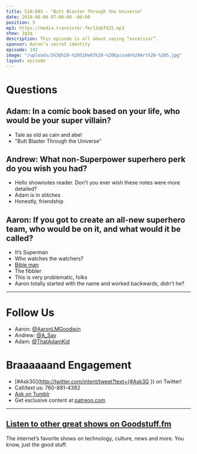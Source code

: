 ```yaml
---
title: S10:E03 - "Butt Blaster Through the Universe"
date: 2018-06-06 07:00:00 -06:00
position: 5
mp3: https://media.transistor.fm/13abfd15.mp3
show: 3g3q
description: This episode is all about saying “excelsior”.
sponsor: Aaron’s secret identity
episode: 142
image: "/uploads/3G3Q%20-%20S10e03%20-%20Episode%20Art%20-%20S.jpg"
layout: episode
---
```


# Questions 

## Adam: In a comic book based on your life, who would be your super villain?
- Tale as old as cain and abel
- "Butt Blaster Through the Universe"

## Andrew: What non-Superpower superhero perk do you wish you had?
- Hello shownotes reader. Don't you ever wish these notes were more detailed?
- Adam is in stitches
- Honestly, friendship

## Aaron:  If you got to create an all-new superhero team, who would be on it, and what would it be called?
- It’s Superman
- Who watches the watchers?
- [Bible man](https://www.christiancinema.com/catalog/images/silencinggossip_dvd_lg.jpg)
- The fibbler 
- This is very problematic, folks
- Aaron totally started with the name and worked backwards, didn't he?

***
# Follow Us
* Aaron: [@AaronLMGoodwin](http://twitter.com/aaronlmgoodwin)
* Andrew: [@A_Sav](http://twitter.com/a_sav)
* Adam: [@ThatAdamKid](http://twitter.com/thatadamkid)

# Braaaaaand Engagement
* [#Ask3G](http://twitter.com/intent/tweet?text={#Ask3G }) on Twitter!
* Call/text us: 760-881-4382
* [Ask on Tumblr](http://3g3q.co/ask)
* Get exclusive content at [patreon.com](http://www.patreon.com/3g3q)

***

## [Listen to other great shows on Goodstuff.fm](http://goodstuff.fm/)
The internet’s favorite shows on technology, culture, news and more. You know, just the good stuff.